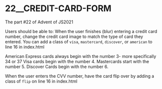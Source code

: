 # 22__CREDIT-CARD-FORM

The part #22 of Advent of JS2021

Users should be able to:
When the user finishes (blur) entering a credit card number, change the credit card image to match the type of card they entered. You can add a class of `visa`, `mastercard`, `discover`, or `american` to line 16 in index.html

American Express cards always begin with the number 3- more specifically 34 or 37
Visa cards begin with the number 4.
Mastercards start with the number 5.
Discover Cards begin with the number 6.

When the user enters the CVV number, have the card flip over by adding a class of `flip` on line 16 in index.html

